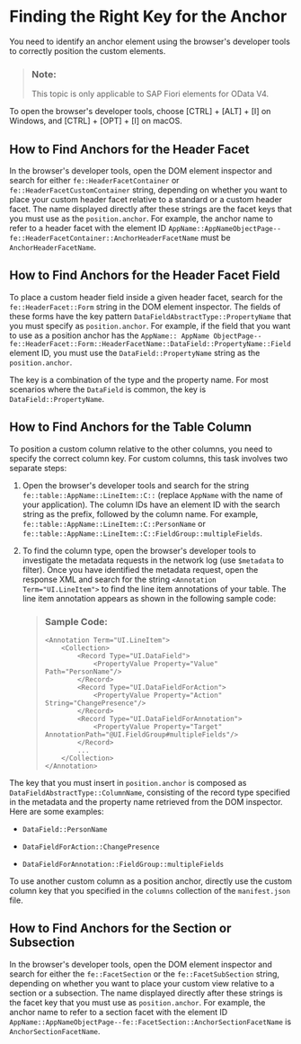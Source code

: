 <!-- loio6ffb084e6d8247d1863005c14e8d5894 -->

# Finding the Right Key for the Anchor

You need to identify an anchor element using the browser's developer tools to correctly position the custom elements.

> ### Note:  
> This topic is only applicable to SAP Fiori elements for OData V4.

To open the browser's developer tools, choose [CTRL\] + [ALT\] + [I\]  on Windows, and [CTRL\] + [OPT\] + [I\]  on macOS.



<a name="loio6ffb084e6d8247d1863005c14e8d5894__section_hgp_lbc_5nb"/>

## How to Find Anchors for the Header Facet

In the browser's developer tools, open the DOM element inspector and search for either `fe::HeaderFacetContainer` or `fe::HeaderFacetCustomContainer` string, depending on whether you want to place your custom header facet relative to a standard or a custom header facet. The name displayed directly after these strings are the facet keys that you must use as the `position.anchor`. For example, the anchor name to refer to a header facet with the element ID `AppName::AppNameObjectPage--fe::HeaderFacetContainer::AnchorHeaderFacetName` must be `AnchorHeaderFacetName`.



<a name="loio6ffb084e6d8247d1863005c14e8d5894__section_qlb_5bc_5nb"/>

## How to Find Anchors for the Header Facet Field

To place a custom header field inside a given header facet, search for the `fe::HeaderFacet::Form` string in the DOM element inspector. The fields of these forms have the key pattern `DataFieldAbstractType::PropertyName` that you must specify as `position.anchor`. For example, if the field that you want to use as a position anchor has the `AppName:: AppName ObjectPage--fe::HeaderFacet::Form::HeaderFacetName::DataField::PropertyName::Field` element ID, you must use the `DataField::PropertyName` string as the `position.anchor`.

The key is a combination of the type and the property name. For most scenarios where the `DataField` is common, the key is `DataField::PropertyName`.



<a name="loio6ffb084e6d8247d1863005c14e8d5894__section_kfj_bcc_5nb"/>

## How to Find Anchors for the Table Column

To position a custom column relative to the other columns, you need to specify the correct column key. For custom columns, this task involves two separate steps:

1.  Open the browser's developer tools and search for the string `fe::table::AppName::LineItem::C::` \(replace `AppName` with the name of your application\). The column IDs have an element ID with the search string as the prefix, followed by the column name. For example, `fe::table::AppName::LineItem::C::PersonName` or `fe::table::AppName::LineItem::C::FieldGroup::multipleFields`.

2.  To find the column type, open the browser's developer tools to investigate the metadata requests in the network log \(use `$metadata` to filter\). Once you have identified the metadata request, open the response XML and search for the string `<Annotation Term="UI.LineItem">` to find the line item annotations of your table. The line item annotation appears as shown in the following sample code:

    > ### Sample Code:  
    > ```
    > <Annotation Term="UI.LineItem">
    >     <Collection>
    >         <Record Type="UI.DataField">
    >             <PropertyValue Property="Value" Path="PersonName"/>
    >         </Record>
    >         <Record Type="UI.DataFieldForAction">
    >             <PropertyValue Property="Action" String="ChangePresence"/>
    >         </Record>
    >         <Record Type="UI.DataFieldForAnnotation">
    >             <PropertyValue Property="Target" AnnotationPath="@UI.FieldGroup#multipleFields"/>
    >         </Record>
    >         ...
    >     </Collection>
    > </Annotation>
    > ```


The key that you must insert in `position.anchor` is composed as `DataFieldAbstractType::ColumnName`, consisting of the record type specified in the metadata and the property name retrieved from the DOM inspector. Here are some examples:

-   `DataField::PersonName`

-   `DataFieldForAction::ChangePresence`

-   `DataFieldForAnnotation::FieldGroup::multipleFields`


To use another custom column as a position anchor, directly use the custom column key that you specified in the `columns` collection of the `manifest.json` file.



<a name="loio6ffb084e6d8247d1863005c14e8d5894__section_gd3_tfp_4dc"/>

## How to Find Anchors for the Section or Subsection

In the browser's developer tools, open the DOM element inspector and search for either the `fe::FacetSection` or the `fe::FacetSubSection` string, depending on whether you want to place your custom view relative to a section or a subsection. The name displayed directly after these strings is the facet key that you must use as `position.anchor`. For example, the anchor name to refer to a section facet with the element ID `AppName::AppNameObjectPage--fe::FacetSection::AnchorSectionFacetName` is `AnchorSectionFacetName`.

